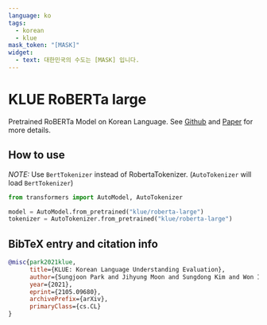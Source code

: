 ```yaml
---
language: ko
tags:
  - korean
  - klue
mask_token: "[MASK]"
widget:
  - text: 대한민국의 수도는 [MASK] 입니다.
---
```


# KLUE RoBERTa large

Pretrained RoBERTa Model on Korean Language. See [Github](https://github.com/KLUE-benchmark/KLUE) and [Paper](https://arxiv.org/abs/2105.09680) for more details.

## How to use

_NOTE:_ Use `BertTokenizer` instead of RobertaTokenizer. (`AutoTokenizer` will load `BertTokenizer`)

```python
from transformers import AutoModel, AutoTokenizer

model = AutoModel.from_pretrained("klue/roberta-large")
tokenizer = AutoTokenizer.from_pretrained("klue/roberta-large")
```

## BibTeX entry and citation info

```bibtex
@misc{park2021klue,
      title={KLUE: Korean Language Understanding Evaluation},
      author={Sungjoon Park and Jihyung Moon and Sungdong Kim and Won Ik Cho and Jiyoon Han and Jangwon Park and Chisung Song and Junseong Kim and Yongsook Song and Taehwan Oh and Joohong Lee and Juhyun Oh and Sungwon Lyu and Younghoon Jeong and Inkwon Lee and Sangwoo Seo and Dongjun Lee and Hyunwoo Kim and Myeonghwa Lee and Seongbo Jang and Seungwon Do and Sunkyoung Kim and Kyungtae Lim and Jongwon Lee and Kyumin Park and Jamin Shin and Seonghyun Kim and Lucy Park and Alice Oh and Jungwoo Ha and Kyunghyun Cho},
      year={2021},
      eprint={2105.09680},
      archivePrefix={arXiv},
      primaryClass={cs.CL}
}
```
